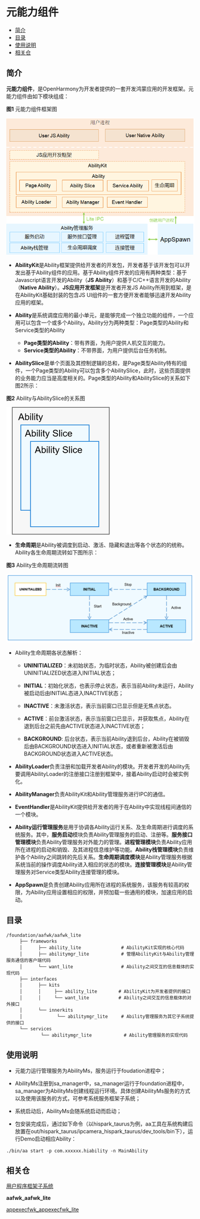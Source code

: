 # 元能力组件<a name="ZH-CN_TOPIC_0000001062157546"></a>

-   [简介](#section11660541593)
-   [目录](#section1464106163817)
-   [使用说明](#section1954314201620)
-   [相关仓](#section93061357133720)

## 简介<a name="section11660541593"></a>

**元能力组件**，是OpenHarmony为开发者提供的一套开发鸿蒙应用的开发框架。元能力组件由如下模块组成：

**图1**  元能力组件框架图

![](figures/zh-cn_image_0000001133175707.png)

-   **AbilityKit**是Ability框架提供给开发者的开发包，开发者基于该开发包可以开发出基于Ability组件的应用。基于Ability组件开发的应用有两种类型：基于Javascript语言开发的Ability（**JS Ability**）和基于C/C++语言开发的Ability（**Native Ability**）。**JS应用开发框架**是开发者开发JS Ability所用到框架，是在AbilityKit基础封装的包含JS UI组件的一套方便开发者能够迅速开发Ability应用的框架。
-   **Ability**是系统调度应用的最小单元，是能够完成一个独立功能的组件，一个应用可以包含一个或多个Ability。Ability分为两种类型：Page类型的Ability和Service类型的Ability
    -   **Page类型的Ability**：带有界面，为用户提供人机交互的能力。
    -   **Service类型的Ability**：不带界面，为用户提供后台任务机制。

-   **AbilitySlice**是单个页面及其控制逻辑的总和，是Page类型Ability特有的组件，一个Page类型的Ability可以包含多个AbilitySlice，此时，这些页面提供的业务能力应当是高度相关的。Page类型的Ability和AbilitySlice的关系如下图2所示：

**图2**  Ability与AbilitySlice的关系图

![](figures/zh-cn_image_0000001085773976.gif)

-   **生命周期**是Ability被调度到启动、激活、隐藏和退出等各个状态的的统称。Ability各生命周期流转如下图所示：

**图3**  Ability生命周期流转图

![](figures/zh-cn_image_0000001086697634.png)

-   Ability生命周期各状态解析：
    -   **UNINITIALIZED**：未初始状态，为临时状态，Ability被创建后会由UNINITIALIZED状态进入INITIAL状态；

    -   **INITIAL**：初始化状态，也表示停止状态，表示当前Ability未运行，Ability被启动后由INITIAL态进入INACTIVE状态；

    -   **INACTIVE**：未激活状态，表示当前窗口已显示但是无焦点状态。

    -   **ACTIVE**：前台激活状态，表示当前窗口已显示，并获取焦点，Ability在退到后台之前先由ACTIVE状态进入INACTIVE状态；

    -   **BACKGROUND**: 后台状态，表示当前Ability退到后台，Ability在被销毁后由BACKGROUND状态进入INITIAL状态，或者重新被激活后由BACKGROUND状态进入ACTIVE状态。

-   **AbilityLoader**负责注册和加载开发者Ability的模块。开发者开发的Ability先要调用AbilityLoader的注册接口注册到框架中，接着Ability启动时会被实例化。
-   **AbilityManager**负责AbilityKit和Ability管理服务进行IPC的通信。
-   **EventHandler**是AbilityKit提供给开发者的用于在Ability中实现线程间通信的一个模块。
-   **Ability运行管理服务**是用于协调各Ability运行关系、及生命周期进行调度的系统服务。其中，**服务启动**模块负责Ability管理服务的启动、注册等。**服务接口管理模块**负责Ability管理服务对外能力的管理。**进程管理模块**负责Ability应用所在进程的启动和销毁、及其进程信息维护等功能。**Ability栈管理模块**负责维护各个Ability之间跳转的先后关系。**生命周期调度模块**是Ability管理服务根据系统当前的操作调度Ability进入相应的状态的模块。**连接管理模块**是Ability管理服务对Service类型Ability连接管理的模块。
-   **AppSpawn**是负责创建Ability应用所在进程的系统服务，该服务有较高的权限，为Ability应用设置相应的权限，并预加载一些通用的模块，加速应用的启动。

## 目录<a name="section1464106163817"></a>

```
/foundation/aafwk/aafwk_lite
     ├── frameworks
     │      ├── ability_lite               # AbilityKit实现的核心代码
     │      ├── abilitymgr_lite            # 管理AbilityKit与Ability管理服务通信的客户端代码
     │      └── want_lite                  # Ability之间交互的信息载体的实现代码
     ├── interfaces
     │      ├── kits
     │      │     ├── ability_lite        # AbilityKit为开发者提供的接口
     │      │     └── want_lite           # Ability之间交互的信息载体的对外接口
     │      └── innerkits
     │             └── abilitymgr_lite     # Ability管理服务为其它子系统提供的接口
     └── services
             └── abilitymgr_lite            # Ability管理服务的实现代码
```

## 使用说明<a name="section1954314201620"></a>

-   元能力运行管理服务为AbilityMs，服务运行于foudation进程中；
-   AbilityMs注册到sa\_manager中，sa\_manager运行于foundation进程中，sa\_manager为AbilityMs创建线程运行环境。具体创建AbilityMs服务的方式以及使用该服务的方式，可参考系统服务框架子系统；
-   系统启动后，AbilityMs会随系统启动而启动；

-   包安装完成后，通过如下命令（以hispark\_taurus为例，aa工具在系统构建后放置在out/hispark\_taurus/ipcamera\_hispark\_taurus/dev\_tools/bin下），运行Demo启动相应Ability：

```
./bin/aa start -p com.xxxxxx.hiability -n MainAbility
```

## 相关仓<a name="section93061357133720"></a>

[用户程序框架子系统](https://gitee.com/openharmony/docs/blob/master/zh-cn/readme/%E7%94%A8%E6%88%B7%E7%A8%8B%E5%BA%8F%E6%A1%86%E6%9E%B6%E5%AD%90%E7%B3%BB%E7%BB%9F.md)

**aafwk\_aafwk\_lite**

[appexecfwk\_appexecfwk\_lite](https://gitee.com/openharmony/appexecfwk_appexecfwk_lite/blob/master/README_zh.md)

